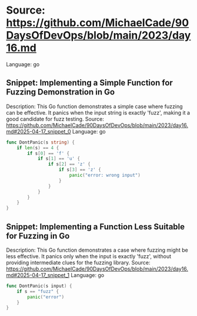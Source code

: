 # Source: https://github.com/MichaelCade/90DaysOfDevOps/blob/main/2023/day16.md
Language: go

## Snippet: Implementing a Simple Function for Fuzzing Demonstration in Go
Description: This Go function demonstrates a simple case where fuzzing can be effective. It panics when the input string is exactly 'fuzz', making it a good candidate for fuzz testing.
Source: https://github.com/MichaelCade/90DaysOfDevOps/blob/main/2023/day16.md#2025-04-17_snippet_0
Language: go

```go
func DontPanic(s string) {
    if len(s) == 4 {
        if s[0] == 'f' {
            if s[1] == 'u' {
                if s[2] == 'z' {
                    if s[3] == 'z' {
                        panic("error: wrong input")
                    }
                }
            }
        }
    }
}
```

## Snippet: Implementing a Function Less Suitable for Fuzzing in Go
Description: This Go function demonstrates a case where fuzzing might be less effective. It panics only when the input is exactly 'fuzz', without providing intermediate clues for the fuzzing library.
Source: https://github.com/MichaelCade/90DaysOfDevOps/blob/main/2023/day16.md#2025-04-17_snippet_1
Language: go

```go
func DontPanic(s input) {
    if s == "fuzz" {
        panic("error")
    }
}
```